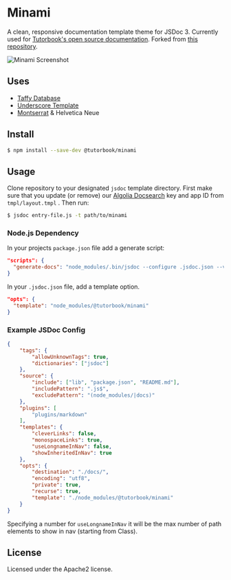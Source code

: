 # Minami

A clean, responsive documentation template theme for JSDoc 3. Currently used for
[Tutorbook's open source documentation](https://tutorbook.app/docs/). Forked from
[this repository](https://github.com/Nijikokun/minami).

![Minami Screenshot](https://i.imgur.com/rPCIFqT.png)


## Uses

- [Taffy Database](https://taffydb.com/)
- [Underscore Template](https://underscorejs.org/#template)
- [Montserrat](https://fonts.google.com/specimen/Montserrat) & Helvetica Neue


## Install

```bash
$ npm install --save-dev @tutorbook/minami
```


## Usage

Clone repository to your designated `jsdoc` template directory. First make sure
that you update (or remove) our [Algolia
Docsearch](https://docsearch.algolia.com) key and app ID from `tmpl/layout.tmpl`
. Then run:

```bash
$ jsdoc entry-file.js -t path/to/minami
```


### Node.js Dependency

In your projects `package.json` file add a generate script:

```json
"scripts": {
  "generate-docs": "node_modules/.bin/jsdoc --configure .jsdoc.json --verbose"
}
```

In your `.jsdoc.json` file, add a template option.

```json
"opts": {
  "template": "node_modules/@tutorbook/minami"
}
```


### Example JSDoc Config

```json
{
    "tags": {
        "allowUnknownTags": true,
        "dictionaries": ["jsdoc"]
    },
    "source": {
        "include": ["lib", "package.json", "README.md"],
        "includePattern": ".js$",
        "excludePattern": "(node_modules/|docs)"
    },
    "plugins": [
        "plugins/markdown"
    ],
    "templates": {
        "cleverLinks": false,
        "monospaceLinks": true,
        "useLongnameInNav": false,
        "showInheritedInNav": true
    },
    "opts": {
        "destination": "./docs/",
        "encoding": "utf8",
        "private": true,
        "recurse": true,
        "template": "./node_modules/@tutorbook/minami"
    }
}
```

Specifying a number for `useLongnameInNav` it will be the max number of path
elements to show in nav (starting from Class).


## License

Licensed under the Apache2 license.
